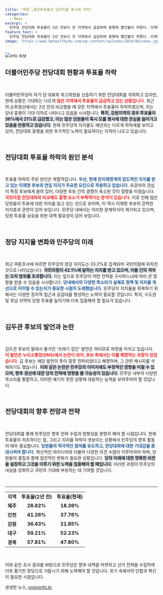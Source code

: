 ```yaml
---
title: ‘역풍’…경선투표율과 당지지율 동시에 하락!
categories:
  - News
excerpt: >
  민주당 전당대회 투표율이 2년 전보다 전 지역에서 급감하며 흥행에 빨간불이 켜졌다. 이재명 후보의 압도적 지지에도 불구하고, 당내 갈등과 국민 여론의 저조로 민주당의 지지도는 국민의힘에 밀리고 있다.
feature_text: >
  민주당 전당대회 투표율이 2년 전보다 전 지역에서 급감하며 흥행에 빨간불이 켜졌다. 이재명 후보의 압도적 지지에도 불구하고, 당내 갈등과 국민 여론의 저조로 민주당의 지지도는 국민의힘에 밀리고 있다.
image: 'https://www.behealthy4u.com/wp-content/uploads/2024/06/news.jpg'
---
```


<p><img src="https://www.behealthy4u.com/wp-content/uploads/2024/06/news.jpg" alt="info 속보" /></p>

<h2 data-ke-size="size26">더불어민주당 전당대회 현황과 투표율 하락</h2>

<p data-ke-size="size16">&nbsp;</p>

<p>더불어민주당이 차기 당 대표와 최고위원을 선출하기 위한 전당대회를 개최하고 있지만, 현재 상황은 기대와는 다르게 <b><span style="color: #ee2323;">많은 지역에서 투표율이 급감하고 있는 상황입니다.</span></b> 최근의 순회경선에서는 2년 전과 비교했을 때 모든 지역에서 투표율이 하락하였으며, 이는 당내 흥행이 기대 이하로 나타나고 있음을 시사합니다. <b><span style="background-color: #21538527;">특히, 강원지역의 경우 투표율이 36%에서 21%로 급감했고, 이는 많은 당원들이 혹시 모를 행사에 대한 관심을 잃어가고 있음을 반증하고 있습니다.</span></b> 현재 민주당의 지지율도 예년과는 다르게 하락세를 보이고 있어, 전당대회 흥행을 위한 추가적인 노력이 필요하다는 지적이 나오고 있습니다.</p></p>

<p data-ke-size="size16">&nbsp;</p>

<h2 data-ke-size="size26">전당대회 투표율 하락의 원인 분석</h2>

<p data-ke-size="size16">&nbsp;</p>

<p>투표율 하락의 주된 원인은 복합적입니다. <b><span style="color: #1a5490;">우선, 현재 친이재명계의 압도적인 지지를 받고 있는 이재명 후보의 연임 지지가 주요한 요인으로 작용하고 있습니다.</span></b> 유권자의 관심이 특정 후보에게 쏠려 있어, 다양한 후보 간의 경쟁이 축소된 것이 영향을 미쳤습니다. <b><span style="color: #ee2323;">국민의힘 전당대회와 비교해도 흥행 요소가 부족하다는 분석이 있습니다.</span></b> 이로 인해 많은 당원들이 투표에 대한 의지를 잃고 있는 것으로 보이며, 이 역시 이재명 후보의 강력한 지지층과 관련이 있어 보입니다. 민주당 내에서는 이러한 문제의식이 제기되고 있으며, 당원 투표율 상승을 위한 대책 필요성이 있어 보입니다.</p></p>

<p data-ke-size="size16">&nbsp;</p>

<h2 data-ke-size="size26">정당 지지율 변화와 민주당의 미래</h2>

<p data-ke-size="size16">&nbsp;</p>

<p>최근 여론조사에 따르면 민주당의 정당 지지도는 33.2%로 집계되어 국민의힘에 뒤처진 것으로 나타났습니다. <b><span style="background-color: #21538527;">국민의힘이 42.1%에 달하는 지지를 받고 있으며, 이들 간의 격차는 오차 범위를 초과합니다.</span></b> 이는 앞으로 민주당이 어떤 전략을 구사하느냐에 따라 큰 영향을 받을 수 있음을 시사합니다. <b><span style="color: #1a5490;">당내에서의 다양한 목소리가 실제로 정책 및 지지율 개선으로 이어질 수 있는지가 중요한 시점이 도래했습니다.</span></b> 민주당이 지지율을 회복하기 위해서는 다양한 정치적 접근과 공감대를 형성하는 노력이 필요할 것입니다. 특히, 수도권 및 호남 지역의 당원 투표율 높이기에 더욱 집중해야 할 필요가 있습니다.</p></p>

<p data-ke-size="size16">&nbsp;</p>

<h2 data-ke-size="size26">김두관 후보의 발언과 논란</h2>

<p data-ke-size="size16">&nbsp;</p>

<p>김두관 후보의 말에서 불거진 '쓰레기 집단' 발언은 여러모로 파장을 미치고 있습니다. <b><span style="color: #ee2323;">이 발언은 누리소통망(SNS)에서 논란이 되어, 후보 측에서는 이를 해명하는 과정이 있었습니다.</span></b> 김 후보는 해당 발언이 뜻이 잘못 전파되었다고 해명하며, 그 관련 메시지를 삭제하기도 했습니다. <b><span style="background-color: #21538527;">이와 같은 논란은 민주당의 이미지에도 부정적인 영향을 미칠 수 있으며, 향후 경선에 대한 당의 전략에 영향을 줄 가능성이 있습니다.</span></b> 민주당 내부의 다양한 목소리를 통합하고, 이러한 예기치 못한 상황에 대응하는 능력을 보여주어야 할 것입니다.</p></p>

<p data-ke-size="size16">&nbsp;</p>

<h2 data-ke-size="size26">전당대회의 향후 전망과 전략</h2>

<p data-ke-size="size16">&nbsp;</p>

<p>전당대회를 통해 민주당은 향후 전략 수립과 방향성을 분명히 해야 할 시점입니다. 현재 투표율이 저조하다는 점, 그리고 지지율 하락이 엿보이는 상황에서 민주당의 향후 활동이 매우 중요합니다. <b><span style="color: #1a5490;">당원들의 적극적인 참여를 유도하고, 전당대회에 대한 기대감을 증대시켜야 합니다.</span></b> 혁신적인 아이디어와 더불어 다양한 의견 수렴이 이루어져야 하며, 당원들의 결집과 함께 점진적인 변화가 필요한 상황입니다. <b><span style="background-color: #21538527;">당의 미래에 대한 명확한 비전을 설정하고 그것을 이루기 위한 노력을 집중해야 할 때입니다.</span></b> 이러한 과정이 민주당의 내실을 강화하고 국민의 기대에 부응하는 데 기여할 것입니다.</p></p>

<p data-ke-size="size16">&nbsp;</p>

<hr />

<table>
  <tr>
    <td style="text-align: center; height: 17px;"><b>지역</b></td>
    <td style="text-align: center; height: 17px;"><b>투표율(2년 전)</b></td>
    <td style="text-align: center; height: 17px;"><b>투표율(현재)</b></td>
  </tr>
  <tr>
    <td style="text-align: center; height: 17px;"><b>제주</b></td>
    <td style="text-align: center; height: 17px;"><b>28.62%</b></td>
    <td style="text-align: center; height: 17px;"><b>18.39%</b></td>
  </tr>
  <tr>
    <td style="text-align: center; height: 17px;"><b>인천</b></td>
    <td style="text-align: center; height: 17px;"><b>41.26%</b></td>
    <td style="text-align: center; height: 17px;"><b>37.76%</b></td>
  </tr>
  <tr>
    <td style="text-align: center; height: 17px;"><b>강원</b></td>
    <td style="text-align: center; height: 17px;"><b>36.43%</b></td>
    <td style="text-align: center; height: 17px;"><b>21.85%</b></td>
  </tr>
  <tr>
    <td style="text-align: center; height: 17px;"><b>대구</b></td>
    <td style="text-align: center; height: 17px;"><b>59.21%</b></td>
    <td style="text-align: center; height: 17px;"><b>52.23%</b></td>
  </tr>
  <tr>
    <td style="text-align: center; height: 17px;"><b>경북</b></td>
    <td style="text-align: center; height: 17px;"><b>57.81%</b></td>
    <td style="text-align: center; height: 17px;"><b>47.80%</b></td>
  </tr>
</table>

<p data-ke-size="size16">&nbsp;</p>

<p>이와 같은 조사 결과를 바탕으로 민주당은 향후 대책을 마련하고 선거 전략을 수립하여 더욱 활기찬 정당으로 거듭나기 위해 노력해야 할 것입니다. 위기 속에서의 단합과 혁신이 필요한 시점입니다.</p>
생생한 뉴스, <a href="https://onioninfo.kr" rel="dofollow">onioninfo.kr</a>


